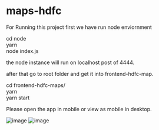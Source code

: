 # maps-hdfc

For Running this project first we have run node enviornment

cd node <br />
yarn <br />
node index.js <br />

the node instance will run on localhost post of 4444.

after that go to root folder and get it into frontend-hdfc-map.

cd frontend-hdfc-maps/ <br />
yarn <br />
yarn start <br />

Please open the app in mobile or view as mobile in desktop.

![image](https://user-images.githubusercontent.com/80612522/177398676-bd5ce30a-d12a-47b8-8a51-981c403885e3.png)
![image](https://user-images.githubusercontent.com/80612522/177398689-cd6afaf7-e432-40fc-9e8f-014290100e25.png)
